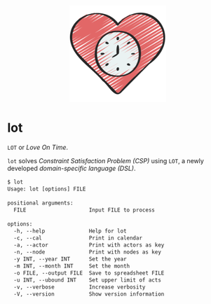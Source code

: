 <p align="center"> <img src="lot.png" height="220"/></p>

# lot
`LOT` or _Love On Time_.

`lot` solves _Constraint Satisfaction Problem (CSP)_ using `LOT`, a newly developed _domain-specific language (DSL)_.

```plain
$ lot
Usage: lot [options] FILE
  
positional arguments:
  FILE                    Input FILE to process
      
options:
  -h, --help              Help for lot
  -c, --cal               Print in calendar
  -a, --actor             Print with actors as key
  -n, --node              Print with nodes as key
  -y INT, --year INT      Set the year
  -m INT, --month INT     Set the month
  -o FILE, --output FILE  Save to spreadsheet FILE
  -u INT, --ubound INT    Set upper limit of acts
  -v, --verbose           Increase verbosity
  -V, --version           Show version information
```
